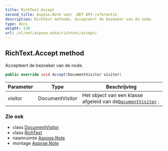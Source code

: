 ```yaml
---
title: RichText.Accept
second_title: Aspose.Note voor .NET API-referentie
description: RichText methode. Accepteert de bezoeker van de node.
type: docs
weight: 120
url: /nl/net/aspose.note/richtext/accept/
---
```

## RichText.Accept method

Accepteert de bezoeker van de node.

```csharp
public override void Accept(DocumentVisitor visitor)
```

| Parameter | Type | Beschrijving |
| --- | --- | --- |
| visitor | DocumentVisitor | Het object van een klasse afgeleid van de[`DocumentVisitor`](../../documentvisitor/) . |

### Zie ook

* class [DocumentVisitor](../../documentvisitor/)
* class [RichText](../)
* naamruimte [Aspose.Note](../../richtext/)
* montage [Aspose.Note](../../../)


